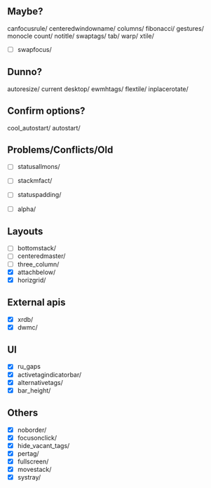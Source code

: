 ## Maybe?
canfocusrule/
centeredwindowname/
columns/
fibonacci/
gestures/
monocle count/
notitle/
swaptags/
tab/
warp/
xtile/
  - [ ] swapfocus/

## Dunno?
autoresize/
current desktop/
ewmhtags/
flextile/
inplacerotate/

## Confirm options?
cool_autostart/
autostart/

## Problems/Conflicts/Old
  - [ ] statusallmons/
  - [ ] stackmfact/
  - [ ] statuspadding/
  - [ ] alpha/


## Layouts
  - [ ] bottomstack/
  - [ ] centeredmaster/
  - [ ] three_column/
  - [X] attachbelow/
  - [X] horizgrid/
## External apis
  - [X] xrdb/
  - [X] dwmc/
## UI
  - [X] ru_gaps
  - [X] activetagindicatorbar/
  - [X] alternativetags/
  - [X] bar_height/
## Others
  - [X] noborder/
  - [X] focusonclick/
  - [X] hide_vacant_tags/
  - [X] pertag/
  - [X] fullscreen/
  - [X] movestack/
  - [X] systray/
